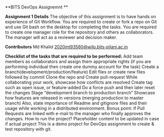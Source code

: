 **BITS DevOps Assignemnt **

**Assignment 1 Details**
The objective of this assignment is to have hands on experience of Git Workflow. You are required to create or fork a repo on Git and use Git bash on the desktop for completing the tasks. You are required to create one manager role for the repository and others as collaborators. The manager will act as a reviewer and decision maker.

**Contributors**
Md Khalid 2020mt93560@wilp.bits-pilani.ac.in

**Checklist of the tasks that are required to be performed:**
Add team members as collaborators and assign them appropriate rights (if you are performing individual then create one dummy account for the task)
Create a branch(development/production/feature)
Edit files or create new files followed by commit
Clone the repo and Create pull-request
While collaborating your work, showcase how conflicts are resolved
Create tag such as open issue, or feature-added
Do a force push and then later reset the changes
Stage “development branch to production branch”
Showcase how features are released in versions (merging production to master branch)
Also, state importance of Readme and gitignore files and their usage while working in a distributed environment.
Bonus point: If Pull Requests are linked with e-mail to the manager who finally approves the changes.
How to run the project?
Placeholder content to be updated in case if actual project
This is a demo project for DevOps assignment to create & test repository with git.

